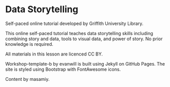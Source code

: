 # Data Storytelling

Self-paced online tutorial developed by Griffith University Library.

This online self-paced tutorial teaches data storytelling skills including combining story and data, tools to visual data, and power of story. No prior knowledge is required.

All materials in this lesson are licenced CC BY.

Workshop-template-b by evanwill is built using Jekyll on GitHub Pages. The site is styled using Bootstrap with FontAwesome icons.

Content by masamiy.
